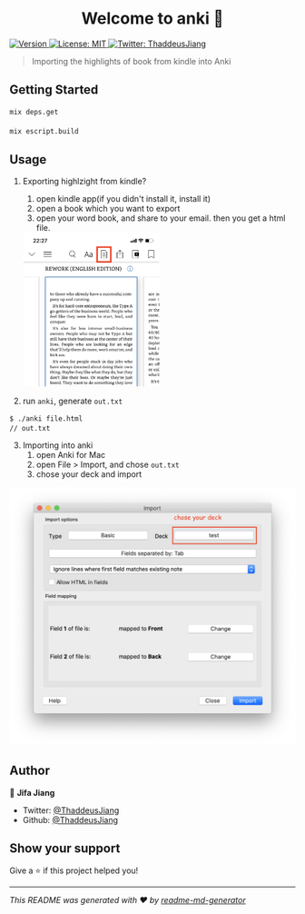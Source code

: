 <h1 align="center">Welcome to anki 👋</h1>
<p>
  <a href="#" target="_blank">
    <img alt="Version" src="https://img.shields.io/badge/elixir-1.8-green">
  </a>
  <a href="#" target="_blank">
    <img alt="License: MIT" src="https://img.shields.io/badge/License-MIT-yellow.svg" />
  </a>
  <a href="https://twitter.com/ThaddeusJiang" target="_blank">
    <img alt="Twitter: ThaddeusJiang" src="https://img.shields.io/twitter/follow/ThaddeusJiang.svg?style=social" />
  </a>
</p>

> Importing the highlights of book from kindle into Anki

## Getting Started

```sh
mix deps.get

mix escript.build
```

## Usage

1. Exporting highlzight from kindle?

   1. open kindle app(if you didn't install it, install it)
   2. open a book which you want to export
   3. open your word book, and share to your email.
      then you get a html file.

   <img alt="kindle export" src="./docs/kindle-export.png" width="50%"/>

2. run `anki`, generate `out.txt`

```sh
$ ./anki file.html
// out.txt
```

3. Importing into anki
   1. open Anki for Mac
   2. open File > Import, and chose `out.txt`
   3. chose your deck and import

![anki import](./docs/anki-import.png)

## Author

👤 **Jifa Jiang**

- Twitter: [@ThaddeusJiang](https://twitter.com/ThaddeusJiang)
- Github: [@ThaddeusJiang](https://github.com/ThaddeusJiang)

## Show your support

Give a ⭐️ if this project helped you!

---

_This README was generated with ❤️ by [readme-md-generator](https://github.com/kefranabg/readme-md-generator)_

